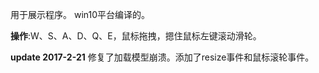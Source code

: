 用于展示程序。
win10平台编译的。


**操作**:W、S、A、D、Q、E，鼠标拖拽，摁住鼠标左键滚动滑轮。


**update 2017-2-21**
修复了加载模型崩溃。添加了resize事件和鼠标滚轮事件。
